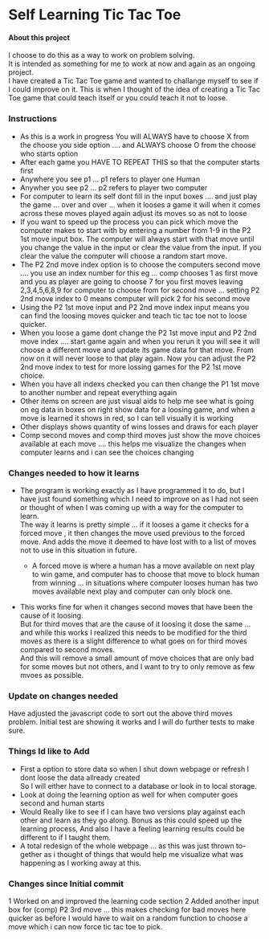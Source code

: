# Self Learning Tic Tac Toe

#### About this project
I choose to do this as a way to work on problem solving.  
It is intended as something for me to work at now and again as an ongoing project.  
I have created a Tic Tac Toe game and wanted to challange myself to see if I could improve on it.
This is when I thought of the idea of creating a Tic Tac Toe game that could teach itself or you could teach it not to loose.
### Instructions
+ As this is a work in progress You will ALWAYS have to choose X from the choose you side option .... and ALWAYS choose O from the choose who starts option
+ After each game you HAVE TO REPEAT THIS so that the computer starts first
+ Anywhere you see p1 ... p1 refers to player one Human
+ Anywher you see p2 ... p2 refers to player two computer
+ For computer to learn its self dont fill in the input boxes .... and just play the game ... over and over ... when it looses a game it will when it comes across these moves played again adjust its moves so as not to loose
+ If you want to speed up the process you can pick which move the computer makes to start with by entering a number from 1-9 in the P2 1st move input box. The computer will always start with that move until you change the value in the input or clear the value from the input. If you clear the value the computer will choose a random start move.
+ The P2 2nd move index option is to choose the computers second move .... you use an index number for this eg ... comp chooses 1 as first move and you as player are going to choose 7 for you first moves leaving 2,3,4,5,6,8,9 for computer to choose from for second move ... setting P2 2nd move index to 0 means computer will pick 2 for his second move
+ Using the P2 1st move input and P2 2nd move index input means you can find the loosing moves quicker and teach tic tac toe not to loose quicker. 
+ When you loose a game dont change the P2 1st move input and P2 2nd move index .... start game again and when you rerun it you will see it will choose a different move and update its game data for that move. From now on it will never loose to that play again. Now you can adjust the P2  2nd move index to test for more lossing games for the P2 1st move choice.
+ When you have all indexs checked you can then change the P1 1st move to another number and repeat everything again
+ Other items on screen are just visual aids to help me see what is going on eg data in boxes on right show data for a loosing game, and when a move is learned it shows in red, so I can tell visually it is working
+ Other displays shows quantity of wins losses and draws for each player
+ Comp second moves and comp third moves just show the move choices available at each move .... this helps me visualize the changes when computer learns and i can see the choices changing  
### Changes needed to how it learns
+ The program is working exactly as I have programmed it to do, but I have just found something which I need to improve on as I had not seen or thought of when I was coming up with a way for the computer to learn.  
The way it learns is pretty simple ... if it looses a game it checks for a forced move , it then changes the move used previous to the forced move. And adds the move it deemed to have lost with to a list of moves not to use in this situation in future.  
  + A forced move is where a human has a move available on next play to win game, and computer has to choose that move to block human from winning ... in situations where computer looses human has two moves available next play and computer can only block one. 
  
+ This works fine for when it changes second moves that have been the cause of it loosing.  
But for third moves that are the cause of it loosing it dose the same ... and while this works I realized this needs to be modified for the third moves as there is a slight difference to what goes on for third moves compared to second moves.  
And this will remove a small amount of move choices that are only bad for some moves but not others, and I want to try to only remove as few mvoes as possible.  

### Update on changes needed
Have adjusted the javascript code to sort out the above third moves problem. Initial test are showing it works and I will do further tests to make sure.

### Things Id like to Add
+ First a option to store data so when I shut down webpage or refresh I dont loose the data allready created  
So I will either have to connect to a database or look in to local storage.
+ Look at doing the learning option as well for when computer goes second and human starts
+ Would Really like to see if I can have two versions play against each other and learn as they go along.  Bonus as this could speed up the learning process, And also I have a feeling learning results could be different to if I taught them.
+ A total redesign of the whole webpage ... as this was just thrown to-gether as i thought of things that would help me visualize what was happening as I working away at this.

### Changes since Initial commit
1 Worked on and improved the learning code section
2 Added another input box for (comp) P2 3rd move ... this makes checking for bad moves here quicker as before I would have to wait on a random function to choose a move which i can now force tic tac toe to pick.
